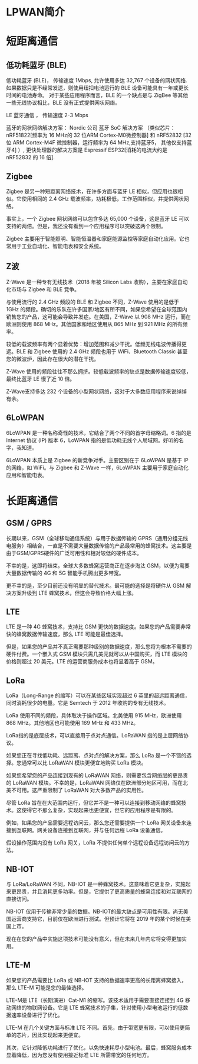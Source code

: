 # LPWAN简介


# 短距离通信

## 低功耗蓝牙 (BLE)
低功耗蓝牙 (BLE)， 传输速度 1Mbps, 允许使用多达 32,767 个设备的网状网络.
如果数据只是不经常发送，则使用纽扣电池运行的 BLE 设备可能具有一年或更长时间的电池寿命。
对于某些应用程序而言，BLE 的一个缺点是与 ZigBee 等其他一些无线协议相比，BLE 没有正式提供网状网络。

LE 蓝牙通信  ， 传输速度  2-3 Mbps

蓝牙的网状网络解决方案：
Nordic 公司 蓝牙 SoC 解决方案 （类似芯片：nRF51822[频率为 16 MHz的 32 位ARM Cortex-M0微控制器] 和 nRF52832 [32 位 ARM Cortex-M4F 微控制器，运行频率为 64 MHz,支持蓝牙5， 其他仅支持蓝牙4] ）, 更快处理器的解决方案是 Espressif ESP32[消耗的电流大约是 nRF52832 的 16 倍].

## Zigbee
Zigbee 是另一种短距离网络技术，在许多方面与蓝牙 LE 相似，但应用也很相似。它使用相同的 2.4 GHz 载波频率，功耗极低，工作范围相似，并提供网状网络。

事实上，一个 Zigbee 网状网络可以包含多达 65,000 个设备，这是蓝牙 LE 可以支持的两倍。但是，我还没有看到一个应用程序可以突破这两个限制。

Zigbee 主要用于智能照明、智能恒温器和家庭能源监控等家庭自动化应用。它也常用于工业自动化、智能电表和安全系统。

## Z波
Z-Wave 是一种专有无线技术（2018 年被 Silicon Labs 收购），主要在家庭自动化市场与 Zigbee 和 BLE 竞争。

与使用流行的 2.4 GHz 频段的 BLE 和 Zigbee 不同，Z-Wave 使用的是低于 1GHz 的频段。确切的乐队在许多国家/地区有所不同，如果您希望在全球范围内销售您的产品，这可能会导致并发症。在美国，Z-Wave 以 908 MHz 运行，而在欧洲则使用 868 MHz。其他国家和地区使用从 865 MHz 到 921 MHz 的所有频率。

较低的载波频率有两个显着优势：增加范围和减少干扰。低频无线电波传播得更远。BLE 和 Zigbee 使用的 2.4 GHz 频段也用于 WiFi、Bluetooth Classic 甚至您的微波炉，因此存在很大的潜在干扰。

Z-Wave 使用的频段往往不那么拥挤。较低载波频率的缺点是数据传输速度较低，最终比蓝牙 LE 慢了近 10 倍。

Z-Wave支持多达 232 个设备的小型网状网络，这对于大多数应用程序来说绰绰有余。

## 6LoWPAN
6LoWPAN 是一种名称奇怪的技术，它结合了两个不同的首字母缩略词。6 指的是 Internet 协议 (IP) 版本 6，LoWPAN 指的是低功耗无线个人局域网。好听的名字，我知道。

6LoWPAN 本质上是 Zigbee 的新竞争对手。主要区别在于 6LoWPAN 是基于 IP 的网络，如 WiFi。与 Zigbee 和 Z-Wave 一样，6LoWPAN 主要用于家庭自动化应用和智能电表。



# 长距离通信 

## GSM / GPRS
长期以来，GSM（全球移动通信系统）与用于数据传输的 GPRS（通用分组无线电服务）相结合，一直是不需要大量数据传输的产品最常用的蜂窝技术。这主要是由于GSM/GPRS硬件的广泛可用性和相对较低的硬件成本。

不幸的是，这即将结束。全球大多数蜂窝运营商正在逐步淘汰 GSM，以便为需要大量数据传输的 4G 和 5G 智能手机腾出更多带宽。

更不幸的是，至少目前还没有明显的替代技术。最可能的选择是将硬件从 GSM 解决方案升级到 LTE 蜂窝技术，但这会导致价格大幅上涨。

## LTE
LTE 是一种 4G 蜂窝技术，支持比 GSM 更快的数据速度。如果您的产品需要非常快的蜂窝数据传输速度，那么 LTE 可能是最佳选择。

但是，如果您的产品并不真正需要那种级别的数据速度，那么您将为根本不需要的硬件付费。一个嵌入式 GSM 模块只需几美元就可以从中国购买，而 LTE 模块的价格则超过 20 美元。LTE 的运营商服务成本也将显着高于 GSM。


## LoRa
LoRa（Long-Range 的缩写）可以在某些区域实现超过 6 英里的超远距离通信，同时消耗很少的电量。它是 Semtech 于 2012 年收购的专有无线技术。

LoRa 使用不同的频段，具体取决于操作区域。北美使用 915 MHz，欧洲使用 868 MHz。其他地区也可能使用 169 MHz 和 433 MHz。

LoRa指的是底层技术，可以直接用于点对点通信。LoRaWAN 指的是上层网络协议。

如果您正在寻找低功耗、远距离、点对点的解决方案，那么 LoRa 是一个不错的选择。您通常可以比 LoRaWAN 模块更便宜地购买 LoRa 模块。

如果您希望您的产品连接到现有的 LoRaWAN 网络，则需要包含网络层的更昂贵的 LoRaWAN 模块。不幸的是，LoRaWAN 网络仅在欧洲部分地区可用，而在北美不可用。这严重限制了 LoRaWAN 对大多数产品的实用性。

尽管 LoRa 旨在在大范围内运行，但它并不是一种可以连接到移动网络的蜂窝技术。这使得它不那么复杂，实现起来也更便宜，但它的应用程序是有限的。

例如，如果您的产品需要远程访问云，那么您还需要提供一个 LoRa 网关设备来连接到互联网。网关设备连接到互联网，并与任何远程 LoRa 设备通信。

假设操作范围内没有 LoRa 网关，LoRa 不提供任何单个远程设备远程访问云的方法。

## NB-IOT
与 LoRa/LoRaWAN 不同，NB-IOT 是一种蜂窝技术。这意味着它更复杂，实施起来更昂贵，并且消耗更多功率。但是，它提供了更高质量的蜂窝连接和对互联网的直接访问。

NB-IOT 仅用于传输非常少量的数据。NB-IOT的最大缺点是可用性有限。尚无美国运营商支持它，目前仅在欧洲进行测试。但预计它将在 2019 年的某个时候在美国上市。

现在在您的产品中实施这项技术可能没有意义，但在未来几年内它将变得更加实用。

## LTE-M

如果您的产品需要比 LoRa 或 NB-IOT 支持的数据速率更高的长距离蜂窝接入，那么 LTE-M 可能是您的最佳选择。

LTE-M是 LTE（长期演进）Cat-M1 的缩写。该技术适用于需要直接连接到 4G 移动网络的物联网设备。它是 LTE 蜂窝技术的子集，针对使用小型电池运行的低数据速率设备进行了优化。

LTE-M 在几个关键方面与标准 LTE 不同。首先，由于带宽更有限，可以使用更简单的芯片，因此实现起来更便宜。

其次，它针对降低功耗进行了优化，以免快速耗尽小型电池。最后，蜂窝服务成本显着降低，因为您没有使用接近标准 LTE 所需带宽的任何地方。